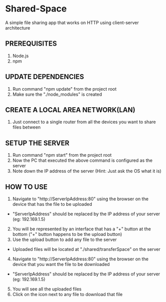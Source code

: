 # Shared-Space
A simple file sharing app that works on HTTP using client-server architecture

## PREREQUISITES
1. Node.js
2. npm

## UPDATE DEPENDENCIES
1. Run command "npm update" from the project root
2. Make sure the "./node_modules" is created

## CREATE A LOCAL AREA NETWORK(LAN)
1. Just connect to a single router from all the devices you want to share files between

## SETUP THE SERVER
1. Run command "npm start" from the project root
2. Now the PC that executed the above command is configured as the server
3. Note down the IP address of the server (Hint: Just ask the OS what it is)

## HOW TO USE
1. Navigate to "http://ServerIpAddress:80" using the browser on the device that has the file to be uploaded
* "ServerIpAddress" should be replaced by the IP address of your server (eg: 192.169.1.5)
2. You will be represented by an interface that has a "+" button at the bottom ("+" button happens to be the upload button)
3. Use the upload button to add any file to the server
* Uploaded files will be located at "./shared/transferSpace" on the server
4. Navigate to "http://ServerIpAddress:80" using the browser on the device that you want the file to be downloaded
* "ServerIpAddress" should be replaced by the IP address of your server (eg: 192.169.1.5)
5. You will see all the uploaded files
6. Click on the icon next to any file to download that file
